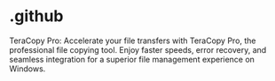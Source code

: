 # .github
TeraCopy Pro: Accelerate your file transfers with TeraCopy Pro, the professional file copying tool. Enjoy faster speeds, error recovery, and seamless integration for a superior file management experience on Windows.
